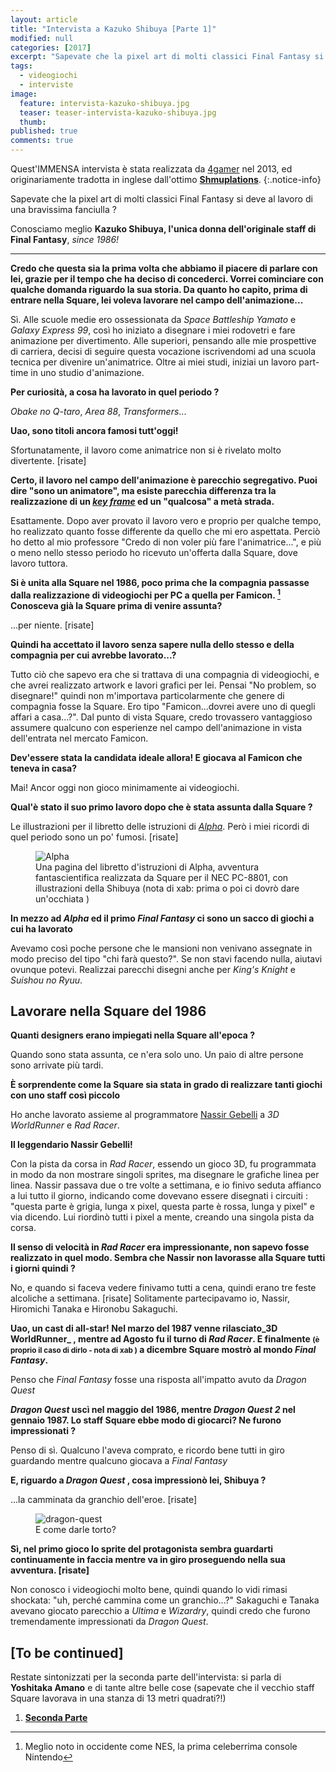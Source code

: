 ```yaml
---
layout: article
title: "Intervista a Kazuko Shibuya [Parte 1]"
modified: null
categories: [2017]
excerpt: "Sapevate che la pixel art di molti classici Final Fantasy si deve al lavoro di una bravissima fanciulla ? Conosciamo meglio Kazuko Shibuya, l'unica donna dell'originale staff di Final Fantasy, since 1986!"
tags:
  - videogiochi
  - interviste
image: 
  feature: intervista-kazuko-shibuya.jpg
  teaser: teaser-intervista-kazuko-shibuya.jpg
  thumb: 
published: true
comments: true
---
```


Quest'IMMENSA intervista è stata realizzata da [4gamer](http://www.4gamer.net/games/064/G006480/20130227073/) nel 2013, ed originariamente tradotta in inglese dall'ottimo [**Shmuplations**](http://shmuplations.com/kazukoshibuya/).
{:.notice-info}

Sapevate che la pixel art di molti classici Final Fantasy si deve al lavoro di una bravissima fanciulla ? 

Conosciamo meglio **Kazuko Shibuya, l'unica donna dell'originale staff di Final Fantasy**, _since 1986!_

<hr />

**Credo che questa sia la prima volta che abbiamo il piacere di parlare con lei, grazie per il tempo che ha deciso di concederci. Vorrei cominciare con qualche domanda riguardo la sua storia. Da quanto ho capito, prima di entrare nella Square, lei voleva lavorare nel campo dell'animazione...**

Sì. Alle scuole medie ero ossessionata da _Space Battleship Yamato_ e _Galaxy Express 99_, così ho iniziato a disegnare i miei rodovetri e fare animazione per divertimento. Alle superiori, pensando alle mie prospettive di carriera, decisi di seguire questa vocazione iscrivendomi ad una scuola tecnica per divenire un'animatrice. Oltre ai miei studi, iniziai un lavoro part-time in uno studio d'animazione.

**Per curiosità, a cosa ha lavorato in quel periodo ?**

_Obake no Q-taro_, _Area 88_, _Transformers_...

**Uao, sono titoli ancora famosi tutt'oggi!**

Sfortunatamente, il lavoro come animatrice non si è rivelato molto divertente. [risate]

**Certo, il lavoro nel campo dell'animazione è parecchio segregativo. Puoi dire "sono un animatore", ma esiste parecchia differenza tra la realizzazione di un [_key frame_](https://it.wikipedia.org/wiki/Key_frame) ed un "qualcosa" a metà strada.**

Esattamente. Dopo aver provato il lavoro vero e proprio per qualche tempo, ho realizzato quanto fosse differente da quello che mi ero aspettata. Perciò ho detto al mio professore "Credo di non voler più fare l'animatrice...", e più o meno nello stesso periodo  ho ricevuto un'offerta dalla Square, dove lavoro tuttora.

**Si è unita alla Square nel 1986, poco prima che la compagnia passasse dalla realizzazione di videogiochi per PC a quella per Famicon. [^famicon] Conosceva già la Square prima di venire assunta?**

[^famicon]: Meglio noto in occidente come NES, la prima celeberrima console Nintendo

...per niente. [risate]

**Quindi ha accettato il lavoro senza sapere nulla dello stesso e della compagnia per cui avrebbe lavorato...?**

Tutto ciò che sapevo era che si trattava di una compagnia di videogiochi, e che avrei realizzato artwork e lavori grafici per lei. Pensai "No problem, so disegnare!" quindi non m'importava particolarmente che genere di compagnia fosse la Square. Ero tipo "Famicon...dovrei avere uno di quegli affari a casa...?". Dal punto di vista Square, credo trovassero vantaggioso assumere qualcuno con esperienze nel campo dell'animazione in vista dell'entrata nel mercato Famicon.

**Dev'essere stata la candidata ideale allora! E giocava al Famicon che teneva in casa?**

Mai! Ancor oggi non gioco minimamente ai videogiochi.

**Qual'è stato il suo primo lavoro dopo che è stata assunta dalla Square ?**

Le illustrazioni per il libretto delle istruzioni di [_Alpha_](https://www.youtube.com/watch?v=6fuDz8pa6HQ). Però i miei ricordi di quel periodo sono un po' fumosi. [risate]

<figure>
<img src='http://shmuplations.com/wp-content/uploads/2014/02/alpha.jpg' alt='Alpha'>
<figcaption>Una pagina del libretto d'istruzioni di Alpha, avventura fantascientifica realizzata da Square per il NEC PC-8801, con illustrazioni della Shibuya (nota di xab: prima o poi ci dovrò dare un'occhiata )</figcaption>
</figure>

**In mezzo ad _Alpha_ ed il primo _Final Fantasy_ ci sono un sacco di giochi a cui ha lavorato**

Avevamo così poche persone che le mansioni non venivano assegnate in modo preciso del tipo "chi farà questo?". Se non stavi facendo nulla, aiutavi ovunque potevi. Realizzai parecchi disegni anche per _King's Knight_ e _Suishou no Ryuu_.

## Lavorare nella Square del 1986

**Quanti designers erano impiegati nella Square all'epoca ?**

Quando sono stata assunta, ce n'era solo uno. Un paio di altre persone sono arrivate più tardi.

**È sorprendente come la Square sia stata in grado di realizzare tanti giochi con uno staff così piccolo**

Ho anche lavorato assieme al programmatore [Nassir Gebelli](https://it.wikipedia.org/wiki/Nasir_Gebelli) a _3D WorldRunner_ e _Rad Racer_.

**Il leggendario Nassir Gebelli!**

Con la pista da corsa in _Rad Racer_, essendo un gioco 3D, fu programmata in modo da non mostrare singoli sprites, ma disegnare le grafiche linea per linea. Nassir passava due o tre volte a settimana, e io finivo seduta affianco a lui tutto il giorno, indicando come dovevano essere disegnati i circuiti : "questa parte è grigia, lunga x pixel, questa parte è rossa, lunga y pixel" e via dicendo. Lui riordinò tutti i pixel a mente, creando una singola pista da corsa.

**Il senso di velocità in _Rad Racer_ era impressionante, non sapevo fosse realizzato in quel modo. Sembra che Nassir non lavorasse alla Square tutti i giorni quindi ?**

No, e quando si faceva vedere finivamo tutti a cena, quindi erano tre feste alcoliche a settimana. [risate] Solitamente partecipavamo io, Nassir, Hiromichi Tanaka e Hironobu Sakaguchi.

**Uao, un cast di all-star! Nel marzo del 1987 venne rilasciato_3D WorldRunner_ , mentre ad Agosto fu il turno di _Rad Racer_. E finalmente <small>(è proprio il caso di dirlo - nota di xab )</small> a dicembre Square mostrò al mondo _Final Fantasy_.**

Penso che _Final Fantasy_ fosse una risposta all'impatto avuto da _Dragon Quest_

**_Dragon Quest_ uscì nel maggio del 1986, mentre _Dragon Quest 2_ nel gennaio 1987. Lo staff Square ebbe modo di giocarci? Ne furono impressionati ?**

Penso di sì. Qualcuno l'aveva comprato, e ricordo bene tutti in giro guardando mentre qualcuno giocava a _Final Fantasy_

**E, riguardo a _Dragon Quest_ , cosa impressionò lei, Shibuya ?**

...la camminata da granchio dell'eroe. [risate]

<figure>
<img src='http://shmuplations.com/wp-content/uploads/2014/02/dragoncrab.gif' alt='dragon-quest'>
<figcaption>E come darle torto?</figcaption>
</figure>

**Sì, nel primo gioco lo sprite del protagonista sembra guardarti continuamente in faccia mentre va in giro proseguendo nella sua avventura. [risate]**

Non conosco i videogiochi molto bene, quindi quando lo vidi rimasi shockata: "uh, perché cammina come un granchio...?" Sakaguchi e Tanaka avevano giocato parecchio a _Ultima_ e _Wizardry_, quindi credo che furono tremendamente impressionati da _Dragon Quest_.

## [To be continued]

Restate sintonizzati per la seconda parte dell'intervista: si parla di **Yoshitaka Amano** e di tante altre belle cose (sapevate che il vecchio staff Square lavorava in una stanza di 13 metri quadrati?!)

1. [**Seconda Parte**](http://xabacadabra.com/2017/intervista-kazuko-shibuya-parte-2/)